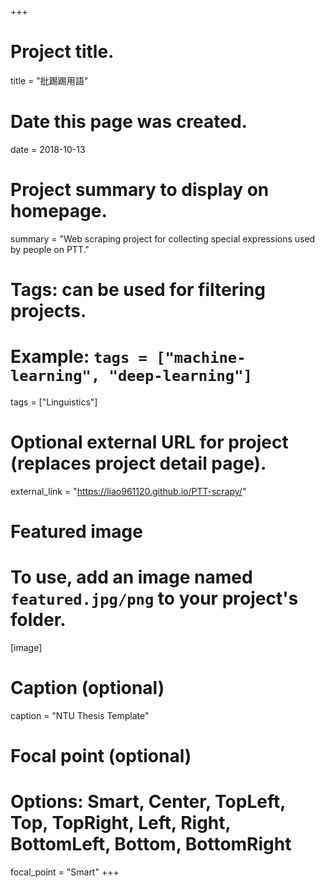 +++
# Project title.
title = "批踢踢用語"

# Date this page was created.
date = 2018-10-13

# Project summary to display on homepage.
summary = "Web scraping project for collecting special expressions used by people on PTT."

# Tags: can be used for filtering projects.
# Example: `tags = ["machine-learning", "deep-learning"]`
tags = ["Linguistics"]

# Optional external URL for project (replaces project detail page).
external_link = "https://liao961120.github.io/PTT-scrapy/"

# Featured image
# To use, add an image named `featured.jpg/png` to your project's folder. 
[image]
  # Caption (optional)
  caption = "NTU Thesis Template"

  # Focal point (optional)
  # Options: Smart, Center, TopLeft, Top, TopRight, Left, Right, BottomLeft, Bottom, BottomRight
  focal_point = "Smart"
+++
